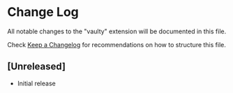 # Change Log
All notable changes to the "vaulty" extension will be documented in this file.

Check [Keep a Changelog](http://keepachangelog.com/) for recommendations on how to structure this file.

## [Unreleased]
- Initial release